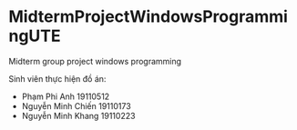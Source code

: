 # MidtermProjectWindowsProgrammingUTE
Midterm group project windows programming

Sinh viên thực hiện đồ án:
+ Phạm Phi Anh 19110512
+ Nguyễn Minh Chiến 19110173
+ Nguyễn Minh Khang 19110223
